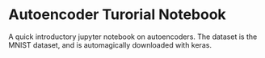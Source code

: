 # Autoencoder Turorial Notebook
 A quick introductory jupyter notebook on autoencoders. The dataset is the MNIST dataset, and is automagically downloaded with keras.
